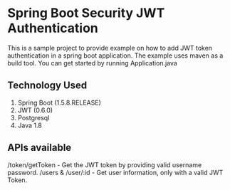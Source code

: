 # Spring Boot Security JWT Authentication

This is a sample project to provide example on how to add JWT token authentication in a spring boot application.
The example uses maven as a build tool. You can get started by running Application.java
 
## Technology Used
 1. Spring Boot (1.5.8.RELEASE)
 2. JWT (0.6.0)
 3. Postgresql
 4. Java 1.8
 
## APIs available
/token/getToken - Get the JWT token by providing valid username password.
/users & /user/:id - Get user information, only with a valid JWT Token.
